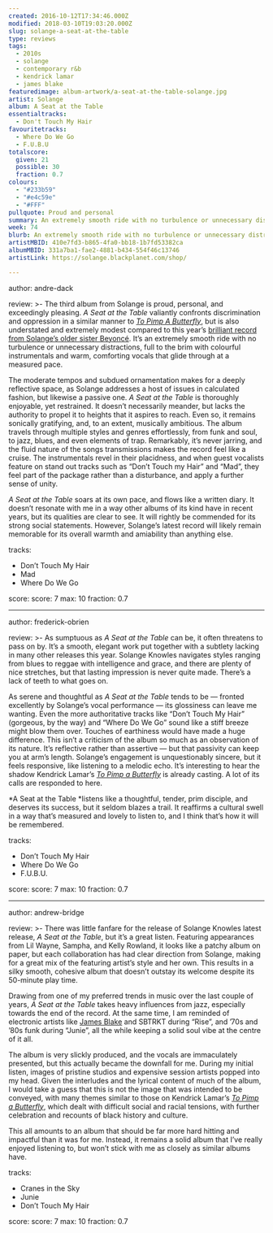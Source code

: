 ```yaml
---
created: 2016-10-12T17:34:46.000Z
modified: 2018-03-10T19:03:20.000Z
slug: solange-a-seat-at-the-table
type: reviews
tags:
  - 2010s
  - solange
  - contemporary r&b
  - kendrick lamar
  - james blake
featuredimage: album-artwork/a-seat-at-the-table-solange.jpg
artist: Solange
album: A Seat at the Table
essentialtracks:
  - Don't Touch My Hair
favouritetracks:
  - Where Do We Go
  - F.U.B.U
totalscore:
  given: 21
  possible: 30
  fraction: 0.7
colours:
  - "#233b59"
  - "#e4c59e"
  - "#FFF"
pullquote: Proud and personal
summary: An extremely smooth ride with no turbulence or unnecessary distractions, full to the brim with colourful instrumentals and warm, comforting vocals that glide through at a measured pace.
week: 74
blurb: An extremely smooth ride with no turbulence or unnecessary distractions, full to the brim with colourful instrumentals and warm, comforting Solange vocals.
artistMBID: 410e7fd3-b865-4fa0-bb18-1b7fd53382ca
albumMBID: 331a7ba1-fae2-4881-b434-554f46c13746
artistLink: https://solange.blackplanet.com/shop/

---
```


author: andre-dack

review: >-
  The third album from Solange is proud, personal, and exceedingly pleasing. *A Seat at the Table* valiantly confronts discrimination and oppression in a similar manner to [*To Pimp A Butterfly*](/reviews/kendrick-lamar-to-pimp-a-butterfly/), but is also understated and extremely modest compared to this year’s [brilliant record from Solange’s older sister Beyoncé](/articles/best-of-the-rest-april-2016/). It’s an extremely smooth ride with no turbulence or unnecessary distractions, full to the brim with colourful instrumentals and warm, comforting vocals that glide through at a measured pace. 
  
  The moderate tempos and subdued ornamentation makes for a deeply reflective space, as Solange addresses a host of issues in calculated fashion, but likewise a passive one. *A Seat at the Table* is thoroughly enjoyable, yet restrained. It doesn’t necessarily meander, but lacks the authority to propel it to heights that it aspires to reach. Even so, it remains sonically gratifying, and, to an extent, musically ambitious. The album travels through multiple styles and genres effortlessly, from funk and soul, to jazz, blues, and even elements of trap. Remarkably, it’s never jarring, and the fluid nature of the songs transmissions makes the record feel like a cruise. The instrumentals revel in their placidness, and when guest vocalists feature on stand out tracks such as “Don’t Touch my Hair” and “Mad”, they feel part of the package rather than a disturbance, and apply a further sense of unity. 
  
  *A Seat at the Table* soars at its own pace, and flows like a written diary. It doesn’t resonate with me in a way other albums of its kind have in recent years, but its qualities are clear to see. It will rightly be commended for its strong social statements. However, Solange’s latest record will likely remain memorable for its overall warmth and amiability than anything else.

tracks:
  - Don’t Touch My Hair
  - ­Mad
  - ­Where Do We Go

score:
  score: 7
  max: 10
  fraction: 0.7

---
author: frederick-obrien

review: >-
  As sumptuous as *A Seat at the Table* can be, it often threatens to pass on by. It’s a smooth, elegant work put together with a subtlety lacking in many other releases this year. Solange Knowles navigates styles ranging from blues to reggae with intelligence and grace, and there are plenty of nice stretches, but that lasting impression is never quite made. There’s a lack of teeth to what goes on. 
  
  As serene and thoughtful as *A Seat at the Table* tends to be — fronted excellently by Solange’s vocal performance — its glossiness can leave me wanting. Even the more authoritative tracks like “Don’t Touch My Hair” (gorgeous, by the way) and “Where Do We Go” sound like a stiff breeze might blow them over. Touches of earthiness would have made a huge difference. This isn’t a criticism of the album so much as an observation of its nature. It’s reflective rather than assertive — but that passivity can keep you at arm’s length. Solange’s engagement is unquestionably sincere, but it feels responsive, like listening to a melodic echo. It’s interesting to hear the shadow Kendrick Lamar’s [*To Pimp a Butterfly*](/reviews/kendrick-lamar-to-pimp-a-butterfly/) is already casting. A lot of its calls are responded to here. 
  
  *A Seat at the Table *listens like a thoughtful, tender, prim disciple, and deserves its success, but it seldom blazes a trail. It reaffirms a cultural swell in a way that’s measured and lovely to listen to, and I think that’s how it will be remembered.

tracks:
  - Don’t Touch My Hair
  - ­Where Do We Go
  - ­F.U.B.U.

score:
  score: 7
  max: 10
  fraction: 0.7

---
author: andrew-bridge

review: >-
  There was little fanfare for the release of Solange Knowles latest release, *A Seat at the Table*, but it’s a great listen. Featuring appearances from Lil Wayne, Sampha, and Kelly Rowland, it looks like a patchy album on paper, but each collaboration has had clear direction from Solange, making for a great mix of the featuring artist’s style and her own. This results in a silky smooth, cohesive album that doesn’t outstay its welcome despite its 50-minute play time. 
  
  Drawing from one of my preferred trends in music over the last couple of years, *A Seat at the Table* takes heavy influences from jazz, especially towards the end of the record. At the same time, I am reminded of electronic artists like [James Blake](/reviews/james-blake-the-colour-in-anything/) and SBTRKT during “Rise”, and ’70s and ’80s funk during “Junie”, all the while keeping a solid soul vibe at the centre of it all. 
  
  The album is very slickly produced, and the vocals are immaculately presented, but this actually became the downfall for me. During my initial listen, images of pristine studios and expensive session artists popped into my head. Given the interludes and the lyrical content of much of the album, I would take a guess that this is not the image that was intended to be conveyed, with many themes similar to those on Kendrick Lamar’s [*To Pimp a Butterfly*](/reviews/kendrick-lamar-to-pimp-a-butterfly/), which dealt with difficult social and racial tensions, with further celebration and recounts of black history and culture. 
  
  This all amounts to an album that should be far more hard hitting and impactful than it was for me. Instead, it remains a solid album that I’ve really enjoyed listening to, but won’t stick with me as closely as similar albums have.

tracks:
  - Cranes in the Sky
  - ­Junie
  - ­Don’t Touch My Hair
  
score:
  score: 7
  max: 10
  fraction: 0.7
